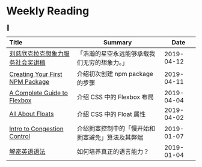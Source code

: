 # Weekly Reading

:book:

| Title                                                        | Summary                                          | Date       |
| :----------------------------------------------------------- | ------------------------------------------------ | ---------- |
| [刘慈欣克拉克想象力服务社会奖讲稿](article/6.刘慈欣克拉克想象力服务社会奖讲稿.md) | 「浩瀚的星空永远能够承载我们无穷的想象力。」     | 2019-04-12 |
| [Creating Your First NPM Package](article/5.creating-your-first-npm-package.md) | 介绍初次创建 npm package 的步骤                  | 2019-04-11 |
| [A Complete Guide to Flexbox](article/4.a-complete-guide-to-flexbox.md) | 介绍 CSS 中的 Flexbox 布局                       | 2019-04-04 |
| [All About Floats](article/3.all-about-floats.md)            | 介绍 CSS 中的 Float 属性                         | 2019-04-02 |
| [Intro to Congestion Control](article/2.intro-to-congestion-control.md) | 介绍拥塞控制中的「慢开始和拥塞避免」算法及其弊端 | 2019-01-07 |
| [解密英语语法](article/1.解密英语语法.md)                    | 如何培养真正的语言能力？                         | 2019-01-04 |
